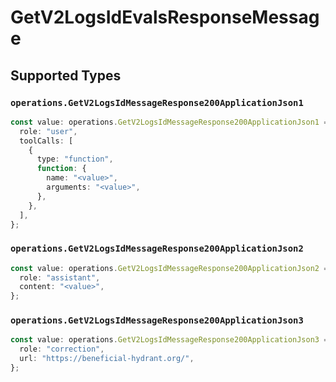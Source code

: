 # GetV2LogsIdEvalsResponseMessage


## Supported Types

### `operations.GetV2LogsIdMessageResponse200ApplicationJson1`

```typescript
const value: operations.GetV2LogsIdMessageResponse200ApplicationJson1 = {
  role: "user",
  toolCalls: [
    {
      type: "function",
      function: {
        name: "<value>",
        arguments: "<value>",
      },
    },
  ],
};
```

### `operations.GetV2LogsIdMessageResponse200ApplicationJson2`

```typescript
const value: operations.GetV2LogsIdMessageResponse200ApplicationJson2 = {
  role: "assistant",
  content: "<value>",
};
```

### `operations.GetV2LogsIdMessageResponse200ApplicationJson3`

```typescript
const value: operations.GetV2LogsIdMessageResponse200ApplicationJson3 = {
  role: "correction",
  url: "https://beneficial-hydrant.org/",
};
```

